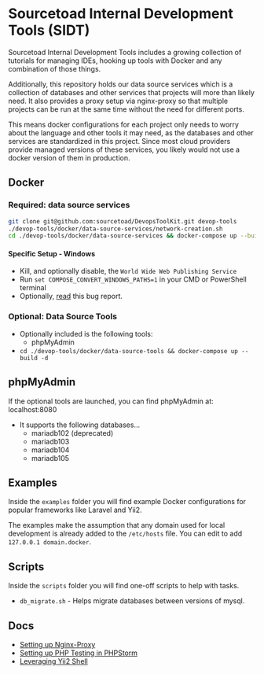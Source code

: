 # Sourcetoad Internal Development Tools (SIDT)

Sourcetoad Internal Development Tools includes a growing collection of tutorials
for managing IDEs, hooking up tools with Docker and any combination of those
things.

Additionally, this repository holds our data source services which is
a collection of databases and other services that projects will more than likely
need. It also provides a proxy setup via nginx-proxy so that multiple projects
can be run at the same time without the need for different ports.

This means docker configurations for each project only needs to worry about the
language and other tools it may need, as the databases and other services are
standardized in this project. Since most cloud providers provide managed versions
of these services, you likely would not use a docker version of them in production.

## Docker

### Required: data source services

```bash
git clone git@github.com:sourcetoad/DevopsToolKit.git devop-tools
./devop-tools/docker/data-source-services/network-creation.sh
cd ./devop-tools/docker/data-source-services && docker-compose up --build -d
```

#### Specific Setup - Windows
 * Kill, and optionally disable, the `World Wide Web Publishing Service`
 * Run `set COMPOSE_CONVERT_WINDOWS_PATHS=1` in your CMD or PowerShell terminal
 * Optionally, [read](https://github.com/docker/compose/issues/4303#issuecomment-379563170) this bug report.

### Optional: Data Source Tools
* Optionally included is the following tools:
  * phpMyAdmin
* `cd ./devop-tools/docker/data-source-tools && docker-compose up --build -d`

## phpMyAdmin
If the optional tools are launched, you can find phpMyAdmin at: localhost:8080
  * It supports the following databases...
    * mariadb102 (deprecated)
    * mariadb103
    * mariadb104
    * mariadb105

## Examples
Inside the `examples` folder you will find example Docker configurations for
popular frameworks like Laravel and Yii2.

The examples make the assumption that any domain used for local development is
already added to the `/etc/hosts` file. You can edit to add `127.0.0.1 domain.docker`.

## Scripts
Inside the `scripts` folder you will find one-off scripts to help with tasks.

 * `db_migrate.sh` - Helps migrate databases between versions of mysql.

## Docs
 * [Setting up Nginx-Proxy](docs/nginx-proxy/README.md)
 * [Setting up PHP Testing in PHPStorm](docs/phpstorm-docker/README.md)
 * [Leveraging Yii2 Shell](docs/yii2/yii-shell.md)
